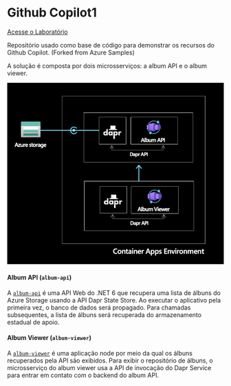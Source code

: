 # Github Copilot1

[Acesse o Laboratório](https://github.com/geovanams/GHCopilotBRA/blob/main/COPILOT_DEMOS.md)

Repositório usado como base de código para demonstrar os recursos do Github Copilot. (Forked from Azure Samples)

A solução é composta por dois microsserviços: a album API e o album viewer.

![architecture](./assets/architecture.png)

#### Album API (`album-api`)

A [`album-api`](./album-api) é uma API Web do .NET 6 que recupera uma lista de álbuns do Azure Storage usando a API Dapr State Store. Ao executar o aplicativo pela primeira vez, o banco de dados será propagado. Para chamadas subsequentes, a lista de álbuns será recuperada do armazenamento estadual de apoio.

#### Album Viewer (`album-viewer`)

A [`album-viewer`](./album-viewer) é uma aplicação node por meio da qual os álbuns recuperados pela API são exibidos. Para exibir o repositório de álbuns, o microsserviço do album viewer usa a API de invocação do Dapr Service para entrar em contato com o backend do album API.


